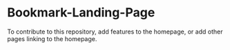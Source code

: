 # Bookmark-Landing-Page

To contribute to this repository, add features to the homepage, or add other pages linking to the homepage.
